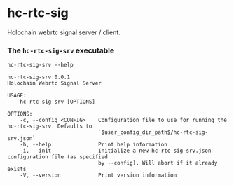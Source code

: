 # hc-rtc-sig

Holochain webrtc signal server / client.

### The `hc-rtc-sig-srv` executable
`hc-rtc-sig-srv --help`
```text
hc-rtc-sig-srv 0.0.1
Holochain Webrtc Signal Server

USAGE:
    hc-rtc-sig-srv [OPTIONS]

OPTIONS:
    -c, --config <CONFIG>    Configuration file to use for running the hc-rtc-sig-srv. Defaults to
                             `$user_config_dir_path$/hc-rtc-sig-srv.json`
    -h, --help               Print help information
    -i, --init               Initialize a new hc-rtc-sig-srv.json configuration file (as specified
                             by --config). Will abort if it already exists
    -V, --version            Print version information

```
